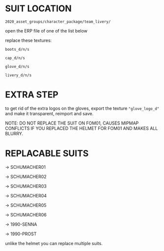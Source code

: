 # SUIT LOCATION

`2020_asset_groups/character_package/team_livery/`

open the ERP file of one of the list below

replace these textures:

`boots_d/n/s`

`cap_d/n/s`

`glove_d/n/s`

`livery_d/n/s`

# EXTRA STEP

to get rid of the extra logos on the gloves, export the texture `"glove_logo_d"` and make it transparent, reimport and save.


NOTE: DO NOT REPLACE THE SUIT ON FOM01, CAUSES MIPMAP CONFLICTS IF YOU REPLACED THE HELMET FOR FOM01 AND MAKES ALL BLURRY.

# REPLACABLE SUITS

-> SCHUMACHER01

-> SCHUMACHER02

-> SCHUMACHER03

-> SCHUMACHER04

-> SCHUMACHER05

-> SCHUMACHER06

-> 1990-SENNA

-> 1990-PROST

unlike the helmet you can replace multiple suits.
